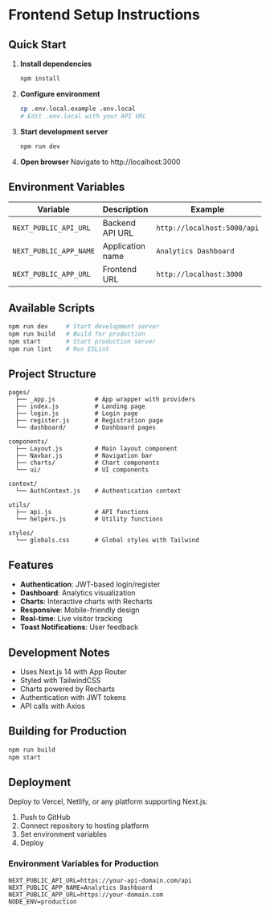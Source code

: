 # Frontend Setup Instructions

## Quick Start

1. **Install dependencies**
   ```bash
   npm install
   ```

2. **Configure environment**
   ```bash
   cp .env.local.example .env.local
   # Edit .env.local with your API URL
   ```

3. **Start development server**
   ```bash
   npm run dev
   ```

4. **Open browser**
   Navigate to http://localhost:3000

## Environment Variables

| Variable | Description | Example |
|----------|-------------|---------|
| `NEXT_PUBLIC_API_URL` | Backend API URL | `http://localhost:5000/api` |
| `NEXT_PUBLIC_APP_NAME` | Application name | `Analytics Dashboard` |
| `NEXT_PUBLIC_APP_URL` | Frontend URL | `http://localhost:3000` |

## Available Scripts

```bash
npm run dev     # Start development server
npm run build   # Build for production
npm start       # Start production server
npm run lint    # Run ESLint
```

## Project Structure

```
pages/
  ├── _app.js           # App wrapper with providers
  ├── index.js          # Landing page
  ├── login.js          # Login page
  ├── register.js       # Registration page
  └── dashboard/        # Dashboard pages

components/
  ├── Layout.js         # Main layout component
  ├── Navbar.js         # Navigation bar
  ├── charts/           # Chart components
  └── ui/               # UI components

context/
  └── AuthContext.js    # Authentication context

utils/
  ├── api.js            # API functions
  └── helpers.js        # Utility functions

styles/
  └── globals.css       # Global styles with Tailwind
```

## Features

- **Authentication**: JWT-based login/register
- **Dashboard**: Analytics visualization
- **Charts**: Interactive charts with Recharts
- **Responsive**: Mobile-friendly design
- **Real-time**: Live visitor tracking
- **Toast Notifications**: User feedback

## Development Notes

- Uses Next.js 14 with App Router
- Styled with TailwindCSS
- Charts powered by Recharts
- Authentication with JWT tokens
- API calls with Axios

## Building for Production

```bash
npm run build
npm start
```

## Deployment

Deploy to Vercel, Netlify, or any platform supporting Next.js:

1. Push to GitHub
2. Connect repository to hosting platform
3. Set environment variables
4. Deploy

### Environment Variables for Production

```env
NEXT_PUBLIC_API_URL=https://your-api-domain.com/api
NEXT_PUBLIC_APP_NAME=Analytics Dashboard
NEXT_PUBLIC_APP_URL=https://your-domain.com
NODE_ENV=production
```